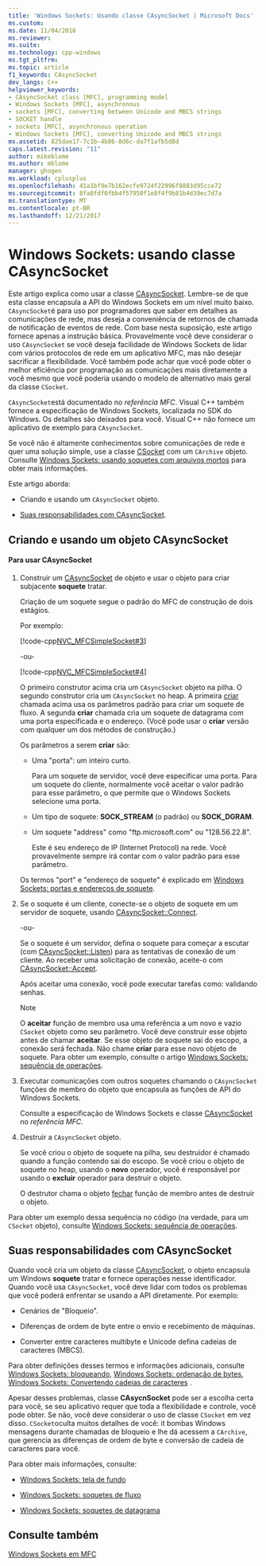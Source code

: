 ```yaml
---
title: 'Windows Sockets: Usando classe CAsyncSocket | Microsoft Docs'
ms.custom: 
ms.date: 11/04/2016
ms.reviewer: 
ms.suite: 
ms.technology: cpp-windows
ms.tgt_pltfrm: 
ms.topic: article
f1_keywords: CAsyncSocket
dev_langs: C++
helpviewer_keywords:
- CAsyncSocket class [MFC], programming model
- Windows Sockets [MFC], asynchronous
- sockets [MFC], converting between Unicode and MBCS strings
- SOCKET handle
- sockets [MFC], asynchronous operation
- Windows Sockets [MFC], converting Unicode and MBCS strings
ms.assetid: 825dae17-7c1b-4b86-8d6c-da7f1afb5d8d
caps.latest.revision: "11"
author: mikeblome
ms.author: mblome
manager: ghogen
ms.workload: cplusplus
ms.openlocfilehash: 41a1bf9e7b162ecfe9724f22996f8883d95cce72
ms.sourcegitcommit: 8fa8fdf0fbb4f57950f1e8f4f9b81b4d39ec7d7a
ms.translationtype: MT
ms.contentlocale: pt-BR
ms.lasthandoff: 12/21/2017
---
```

# <a name="windows-sockets-using-class-casyncsocket"></a>Windows Sockets: usando classe CAsyncSocket
Este artigo explica como usar a classe [CAsyncSocket](../mfc/reference/casyncsocket-class.md). Lembre-se de que esta classe encapsula a API do Windows Sockets em um nível muito baixo. `CAsyncSocket`é para uso por programadores que saber em detalhes as comunicações de rede, mas deseja a conveniência de retornos de chamada de notificação de eventos de rede. Com base nesta suposição, este artigo fornece apenas a instrução básica. Provavelmente você deve considerar o uso `CAsyncSocket` se você deseja facilidade de Windows Sockets de lidar com vários protocolos de rede em um aplicativo MFC, mas não desejar sacrificar a flexibilidade. Você também pode achar que você pode obter o melhor eficiência por programação as comunicações mais diretamente a você mesmo que você poderia usando o modelo de alternativo mais geral da classe `CSocket`.  
  
 `CAsyncSocket`está documentado no *referência MFC*. Visual C++ também fornece a especificação de Windows Sockets, localizada no SDK do Windows. Os detalhes são deixados para você. Visual C++ não fornece um aplicativo de exemplo para `CAsyncSocket`.  
  
 Se você não é altamente conhecimentos sobre comunicações de rede e quer uma solução simple, use a classe [CSocket](../mfc/reference/csocket-class.md) com um `CArchive` objeto. Consulte [Windows Sockets: usando soquetes com arquivos mortos](../mfc/windows-sockets-using-sockets-with-archives.md) para obter mais informações.  
  
 Este artigo aborda:  
  
-   Criando e usando um `CAsyncSocket` objeto.  
  
-   [Suas responsabilidades com CAsyncSocket](#_core_your_responsibilities_with_casyncsocket).  
  
##  <a name="_core_creating_and_using_a_casyncsocket_object"></a>Criando e usando um objeto CAsyncSocket  
  
#### <a name="to-use-casyncsocket"></a>Para usar CAsyncSocket  
  
1.  Construir um [CAsyncSocket](../mfc/reference/casyncsocket-class.md) de objeto e usar o objeto para criar subjacente **soquete** tratar.  
  
     Criação de um soquete segue o padrão do MFC de construção de dois estágios.  
  
     Por exemplo:  
  
     [!code-cpp[NVC_MFCSimpleSocket#3](../mfc/codesnippet/cpp/windows-sockets-using-class-casyncsocket_1.cpp)]  
  
     -ou-  
  
     [!code-cpp[NVC_MFCSimpleSocket#4](../mfc/codesnippet/cpp/windows-sockets-using-class-casyncsocket_2.cpp)]  
  
     O primeiro construtor acima cria um `CAsyncSocket` objeto na pilha. O segundo construtor cria um `CAsyncSocket` no heap. A primeira [criar](../mfc/reference/casyncsocket-class.md#create) chamada acima usa os parâmetros padrão para criar um soquete de fluxo. A segunda **criar** chamada cria um soquete de datagrama com uma porta especificada e o endereço. (Você pode usar o **criar** versão com qualquer um dos métodos de construção.)  
  
     Os parâmetros a serem **criar** são:  
  
    -   Uma "porta": um inteiro curto.  
  
         Para um soquete de servidor, você deve especificar uma porta. Para um soquete do cliente, normalmente você aceitar o valor padrão para esse parâmetro, o que permite que o Windows Sockets selecione uma porta.  
  
    -   Um tipo de soquete: **SOCK_STREAM** (o padrão) ou **SOCK_DGRAM**.  
  
    -   Um soquete "address" como "ftp.microsoft.com" ou "128.56.22.8".  
  
         Este é seu endereço de IP (Internet Protocol) na rede. Você provavelmente sempre irá contar com o valor padrão para esse parâmetro.  
  
     Os termos "port" e "endereço de soquete" é explicado em [Windows Sockets: portas e endereços de soquete](../mfc/windows-sockets-ports-and-socket-addresses.md).  
  
2.  Se o soquete é um cliente, conecte-se o objeto de soquete em um servidor de soquete, usando [CAsyncSocket::Connect](../mfc/reference/casyncsocket-class.md#connect).  
  
     -ou-  
  
     Se o soquete é um servidor, defina o soquete para começar a escutar (com [CAsyncSocket::Listen](../mfc/reference/casyncsocket-class.md#listen)) para as tentativas de conexão de um cliente. Ao receber uma solicitação de conexão, aceite-o com [CAsyncSocket::Accept](../mfc/reference/casyncsocket-class.md#accept).  
  
     Após aceitar uma conexão, você pode executar tarefas como: validando senhas.  
  
    > [!NOTE]
    >  O **aceitar** função de membro usa uma referência a um novo e vazio `CSocket` objeto como seu parâmetro. Você deve construir esse objeto antes de chamar **aceitar**. Se esse objeto de soquete sai do escopo, a conexão será fechada. Não chame **criar** para esse novo objeto de soquete. Para obter um exemplo, consulte o artigo [Windows Sockets: sequência de operações](../mfc/windows-sockets-sequence-of-operations.md).  
  
3.  Executar comunicações com outros soquetes chamando o `CAsyncSocket` funções de membro do objeto que encapsula as funções de API do Windows Sockets.  
  
     Consulte a especificação de Windows Sockets e classe [CAsyncSocket](../mfc/reference/casyncsocket-class.md) no *referência MFC*.  
  
4.  Destruir a `CAsyncSocket` objeto.  
  
     Se você criou o objeto de soquete na pilha, seu destruidor é chamado quando a função contendo sai do escopo. Se você criou o objeto de soquete no heap, usando o **novo** operador, você é responsável por usando o **excluir** operador para destruir o objeto.  
  
     O destrutor chama o objeto [fechar](../mfc/reference/casyncsocket-class.md#close) função de membro antes de destruir o objeto.  
  
 Para obter um exemplo dessa sequência no código (na verdade, para um `CSocket` objeto), consulte [Windows Sockets: sequência de operações](../mfc/windows-sockets-sequence-of-operations.md).  
  
##  <a name="_core_your_responsibilities_with_casyncsocket"></a>Suas responsabilidades com CAsyncSocket  
 Quando você cria um objeto da classe [CAsyncSocket](../mfc/reference/casyncsocket-class.md), o objeto encapsula um Windows **soquete** tratar e fornece operações nesse identificador. Quando você usa `CAsyncSocket`, você deve lidar com todos os problemas que você poderá enfrentar se usando a API diretamente. Por exemplo:  
  
-   Cenários de "Bloqueio".  
  
-   Diferenças de ordem de byte entre o envio e recebimento de máquinas.  
  
-   Converter entre caracteres multibyte e Unicode defina cadeias de caracteres (MBCS).  
  
 Para obter definições desses termos e informações adicionais, consulte [Windows Sockets: bloqueando](../mfc/windows-sockets-blocking.md), [Windows Sockets: ordenação de bytes](../mfc/windows-sockets-byte-ordering.md), [Windows Sockets: Convertendo cadeias de caracteres](../mfc/windows-sockets-converting-strings.md) .  
  
 Apesar desses problemas, classe **CAsycnSocket** pode ser a escolha certa para você, se seu aplicativo requer que toda a flexibilidade e controle, você pode obter. Se não, você deve considerar o uso de classe `CSocket` em vez disso. `CSocket`oculta muitos detalhes de você: it bombas Windows mensagens durante chamadas de bloqueio e lhe dá acessem a `CArchive`, que gerencia as diferenças de ordem de byte e conversão de cadeia de caracteres para você.  
  
 Para obter mais informações, consulte:  
  
-   [Windows Sockets: tela de fundo](../mfc/windows-sockets-background.md)  
  
-   [Windows Sockets: soquetes de fluxo](../mfc/windows-sockets-stream-sockets.md)  
  
-   [Windows Sockets: soquetes de datagrama](../mfc/windows-sockets-datagram-sockets.md)  
  
## <a name="see-also"></a>Consulte também  
 [Windows Sockets em MFC](../mfc/windows-sockets-in-mfc.md)


